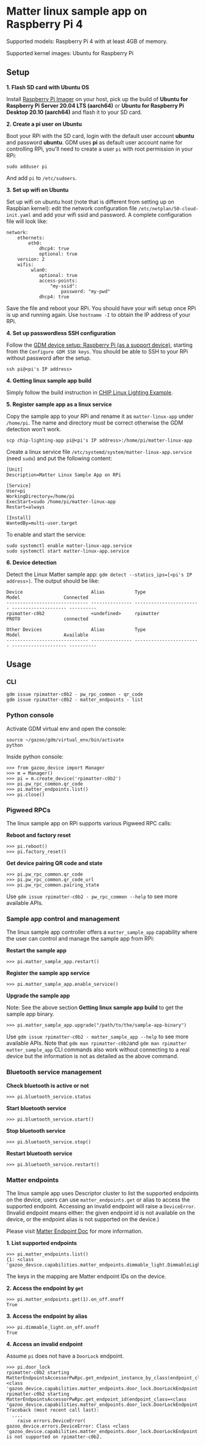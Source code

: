 # Matter linux sample app on Raspberry Pi 4

Supported models: Raspberry Pi 4 with at least 4GB of memory.

Supported kernel images: Ubuntu for Raspberry Pi

## Setup

**1. Flash SD card with Ubuntu OS**

Install [Raspberry Pi Imager](https://www.raspberrypi.com/software/) on your
host, pick up the build of **Ubuntu for Raspberry Pi Server 20.04 LTS
(aarch64)** or **Ubuntu for Raspberry Pi Desktop 20.10 (aarch64)** and flash it
to your SD card.

**2. Create a pi user on Ubuntu**

Boot your RPi with the SD card, login with the default user account **ubuntu**
and password **ubuntu**. GDM uses **pi** as default user account name for
controlling RPi, you'll need to create a user `pi` with root permission in your
RPi:

```
sudo adduser pi
```

And add `pi` to `/etc/sudoers`.

**3. Set up wifi on Ubuntu**

Set up wifi on ubuntu host (note that is different from setting up on Raspbian
kernel): edit the network configuration file `/etc/netplan/50-cloud-init.yaml`
and add your wifi ssid and password. A complete configuration file will look
like:

```
network:
    ethernets:
        eth0:
            dhcp4: true
            optional: true
    version: 2
    wifis:
         wlan0:
            optional: true
            access-points:
                "my-ssid":
                    password: "my-pwd"
            dhcp4: true
```

Save the file and reboot your RPi. You should have your wifi setup once RPi is
up and running again. Use `hostname -I` to obtain the IP address of your RPi.

**4. Set up passwordless SSH configuration**

Follow the
[GDM device setup: Raspberry Pi (as a support device)](./Raspberry_Pi_as_supporting_device.md),
starting from the `Configure GDM SSH keys`. You should be able to SSH to your
RPi without password after the setup.

```
ssh pi@<pi's IP address>
```

**4. Getting linux sample app build**

Simply follow the build instruction in
[CHIP Linux Lighting Example](https://github.com/project-chip/connectedhomeip/tree/master/examples/lighting-app/linux#chip-linux-lighting-example).

**5. Register sample app as a linux service**

Copy the sample app to your RPi and rename it as `matter-linux-app` under
`/home/pi`. The name and directory must be correct otherwise the GDM detection
won't work.

```
scp chip-lighting-app pi@<pi's IP address>:/home/pi/matter-linux-app
```

Create a linux service file `/etc/systemd/system/matter-linux-app.service` (need
`sudo`) and put the following content:

```
[Unit]
Description=Matter Linux Sample App on RPi

[Service]
User=pi
WorkingDirectory=/home/pi
ExecStart=sudo /home/pi/matter-linux-app
Restart=always

[Install]
WantedBy=multi-user.target
```

To enable and start the service:

```
sudo systemctl enable matter-linux-app.service
sudo systemctl start matter-linux-app.service
```

**6. Device detection**

Detect the Linux Matter sample app: `gdm detect --statics_ips=[<pi's IP
address>]`. The output should be like:

```
Device                         Alias           Type                     Model                Connected
------------------------------ --------------- ------------------------ -------------------- ----------
rpimatter-c0b2                 <undefined>     rpimatter                PROTO                connected

Other Devices                  Alias           Type                     Model                Available
------------------------------ --------------- ------------------------ -------------------- ----------
```

## Usage

### CLI

```
gdm issue rpimatter-c0b2 - pw_rpc_common - qr_code
gdm issue rpimatter-c0b2 - matter_endpoints - list
```

### Python console

Activate GDM virtual env and open the console:

```
source ~/gazoo/gdm/virtual_env/bin/activate
python
```

Inside python console:

```
>>> from gazoo_device import Manager
>>> m = Manager()
>>> pi = m.create_device('rpimatter-c0b2')
>>> pi.pw_rpc_common.qr_code
>>> pi.matter_endpoints.list()
>>> pi.close()
```

### Pigweed RPCs

The linux sample app on RPi supports various Pigweed RPC calls:

**Reboot and factory reset**

```
>>> pi.reboot()
>>> pi.factory_reset()
```

**Get device pairing QR code and state**

```
>>> pi.pw_rpc_common.qr_code
>>> pi.pw_rpc_common.qr_code_url
>>> pi.pw_rpc_common.pairing_state
```

Use `gdm issue rpimatter-c0b2 - pw_rpc_common --help` to see more available
APIs.

### Sample app control and management

The linux sample app controller offers a `matter_sample_app` capability where
the user can control and manage the sample app from RPi:

**Restart the sample app**

```
>>> pi.matter_sample_app.restart()
```

**Register the sample app service**

```
>>> pi.matter_sample_app.enable_service()
```

**Upgrade the sample app**

Note: See the above section **Getting linux sample app build** to get the sample
app binary.

```
>>> pi.matter_sample_app.upgrade("/path/to/the/sample-app-binary")
```

Use `gdm issue rpimatter-c0b2 - matter_sample_app --help` to see more available
APIs. Note that `gdm man rpimatter-c0b2`and `gdm man rpimatter
matter_sample_app` CLI commands also work without connecting to a real device
but the information is not as detailed as the above command.

### Bluetooth service management

**Check bluetooth is active or not**

```
>>> pi.bluetooth_service.status
```

**Start bluetooth service**

```
>>> pi.bluetooth_service.start()
```

**Stop bluetooth service**

```
>>> pi.bluetooth_service.stop()
```

**Restart bluetooth service**

```
>>> pi.bluetooth_service.restart()
```

### Matter endpoints

The linux sample app uses Descriptor cluster to list the supported endpoints on
the device, users can use `matter_endpoints.get` or alias to access the
supported endpoint. Accessing an invalid endpoint will raise a `DeviceError`.
(Invalid endpoint means either: the given endpoint id is not available on the
device, or the endpoint alias is not supported on the device.)

Please visit [Matter Endpoint Doc](../Matter_endpoints.md) for more information.

**1. List supported endpoints**

```
>>> pi.matter_endpoints.list()
{1: <class 'gazoo_device.capabilities.matter_endpoints.dimmable_light.DimmableLightEndpoint'>}
```

The keys in the mapping are Matter endpoint IDs on the device.

**2. Access the endpoint by `get`**

```
>>> pi.matter_endpoints.get(1).on_off.onoff
True
```

**3. Access the endpoint by alias**

```
>>> pi.dimmable_light.on_off.onoff
True
```

**4. Access an invalid endpoint**

Assume `pi` does not have a `DoorLock` endpoint.

```
>>> pi.door_lock
rpimatter-c0b2 starting MatterEndpointsAccessorPwRpc.get_endpoint_instance_by_class(endpoint_class=<class 'gazoo_device.capabilities.matter_endpoints.door_lock.DoorLockEndpoint'>)
rpimatter-c0b2 starting MatterEndpointsAccessorPwRpc.get_endpoint_id(endpoint_class=<class 'gazoo_device.capabilities.matter_endpoints.door_lock.DoorLockEndpoint'>)
Traceback (most recent call last):
  ....
    raise errors.DeviceError(
gazoo_device.errors.DeviceError: Class <class 'gazoo_device.capabilities.matter_endpoints.door_lock.DoorLockEndpoint'> is not supported on rpimatter-c0b2.
```
